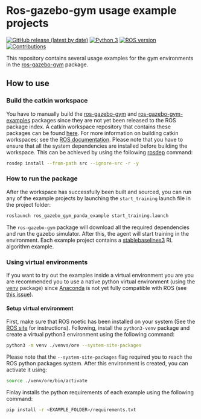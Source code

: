 # Ros-gazebo-gym usage example projects

[![GitHub release (latest by date)](https://img.shields.io/github/v/release/rickstaa/ros-gazebo-gym-examples)](https://github.com/rickstaa/ros-gazebo-gym-examples/releases)
[![Python 3](https://img.shields.io/badge/Python-3.8%20%7C%203.7%20%7C%203.6-brightgreen)](https://www.python.org/)
[![ROS version](https://img.shields.io/badge/ROS%20versions-Noetic-brightgreen)](https://wiki.ros.org)
[![Contributions](https://img.shields.io/badge/contributions-welcome-brightgreen.svg)](contributing.md)

This repository contains several usage examples for the gym environments in the [ros-gazebo-gym](https://rickstaa.github.io/ros-gazebo-gym) package.

## How to use

### Build the catkin workspace

You have to manually build the [ros-gazebo-gym](https://github.com/rickstaa/ros-gazebo-gym) and [ros-gazebo-gym-examples](https://github.com/rickstaa/ros-gazebo-gym-examples) packages since they are not yet been released to the ROS package index. A catkin workspace repository that contains these packages can be found [here](https://github.com/rickstaa/ros-gazebo-gym-ws). For more information on building catkin workspaces; see the [ROS documentation](https://wiki.ros.org/catkin/Tutorials/create_a_workspace). Please note that you have to ensure that all the system dependencies are installed before building the workspace. This can be achieved by using the following [rosdep](http://wiki.ros.org/rosdep) command:

```bash
rosdep install --from-path src --ignore-src -r -y
```

### How to run the package

After the workspace has successfully been built and sourced, you can run any of the example projects by launching the `start_training` launch file in the project folder:

```bash
roslaunch ros_gazebo_gym_panda_example start_training.launch
```

The `ros-gazebo-gym` package will download all the required dependencies and run the gazebo simulator. After this, the agent will start training in the environment. Each example project contains a [stablebaselines3](https://stable-baselines3.readthedocs.io/en/master/) RL algorithm example.

### Using virtual environments

If you want to try out the examples inside a virtual environment you are you are recommended you to use a native python virtual environment (using the [venv](https://docs.python.org/3/library/venv.html) package) since [Anaconda](https://www.anaconda.com/) is not yet fully compatible with ROS (see [this issue](https://answers.ros.org/question/256886/conflict-anaconda-vs-ros-catking_pkg-not-found/)).

#### Setup virtual environment

First, make sure that ROS noetic has been installed on your system (See the [ROS site](https://wiki.ros.org/noetic) for instructions). Following, install the `python3-venv` package and create a virtual python3 environment using the following command:

```bash
python3 -m venv ./venvs/ore --system-site-packages
```

Please note that the `--system-site-packages` flag required you to reach the ROS python packages system. After this environment is created, you can activate it using:

```bash
source ./venv/ore/bin/activate
```

Finlay installs the python requirements of each example using the following command:

```bash
pip install -r <EXAMPLE_FOLDER>/requirements.txt
```
